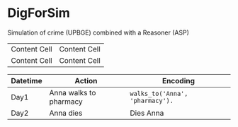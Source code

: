 # DigForSim

Simulation of crime (UPBGE) combined with a Reasoner (ASP)



| | |
| ------------- | ------------- |
| Content Cell  | Content Cell  |
| Content Cell  | Content Cell  |


| Datetime  |  Action  |  Encoding  |
| --- | --- | --- |
| Day1 | Anna walks to pharmacy |`walks_to('Anna', 'pharmacy').` |
| Day2 | Anna dies | Dies Anna |
